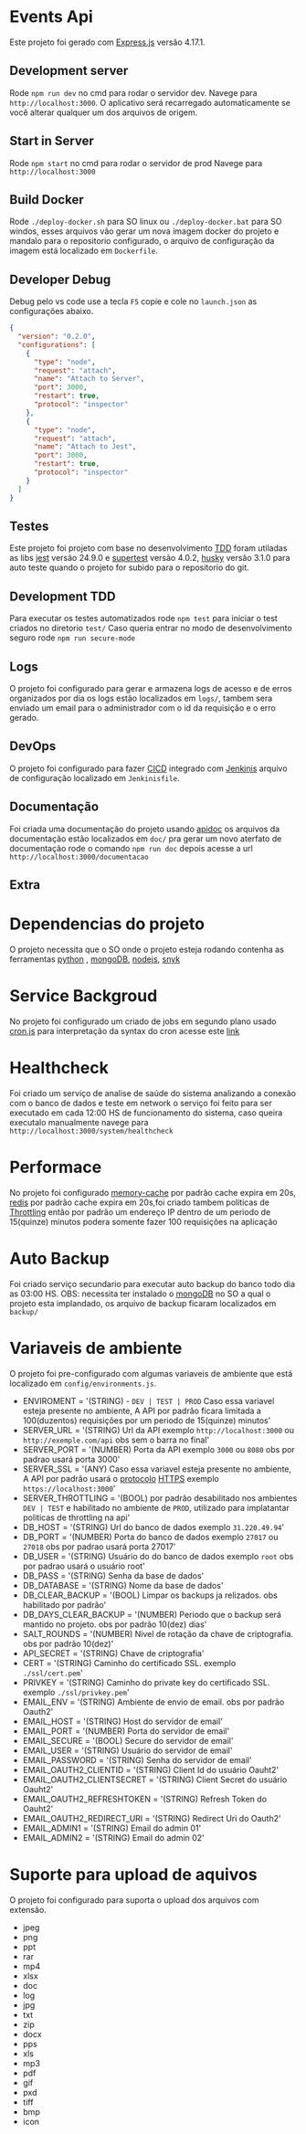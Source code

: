 # Events Api

Este projeto foi gerado com [Express.js](https://expressjs.com/pt-br/) versão 4.17.1.

## Development server

Rode `npm run dev` no cmd para rodar o servidor dev. Navege para `http://localhost:3000`. O aplicativo será recarregado automaticamente se você alterar qualquer um dos arquivos de origem.

## Start in Server

Rode `npm start` no cmd para rodar o servidor de prod Navege para `http://localhost:3000`

## Build Docker

Rode `./deploy-docker.sh` para SO linux ou `./deploy-docker.bat` para SO windos, esses arquivos vão gerar um nova imagem docker do projeto e mandalo para o repositorio configurado,
o arquivo de configuração da imagem está  localizado em `Dockerfile`.

## Developer Debug

Debug pelo vs code use a tecla `F5` copie e cole no `launch.json` as configurações abaixo.
```json
{
  "version": "0.2.0",
  "configurations": [
    {
      "type": "node",
      "request": "attach",
      "name": "Attach to Server",
      "port": 3000,
      "restart": true,
      "protocol": "inspector"
    },
    {
      "type": "node",
      "request": "attach",
      "name": "Attach to Jest",
      "port": 3000,
      "restart": true,
      "protocol": "inspector"
    }
  ]
}
```

## Testes

Este projeto foi projeto com base no desenvolvimento [TDD](https://www.vector.com/int/en/lp/us/test-driven-development/?gclid=Cj0KCQiA_rfvBRCPARIsANlV66Nlrg_ef3hoOGlt4ZVr_Uzm-ZRGHjMYMFNZBa_NpIVgQy2XF9IAJY4aAnN1EALw_wcB) 
foram utiladas as libs [jest](https://jestjs.io/docs/en/getting-started) versão 24.9.0 e 
[supertest](https://www.npmjs.com/package/supertest) versão 4.0.2, [husky](https://www.npmjs.com/package/husky) versão 3.1.0
para auto teste quando o projeto for subido para o repositorio do git.

## Development TDD

Para executar os testes automatizados rode `npm test` para iniciar o test criados no diretorio `test/`
Caso queria entrar no modo de desenvolvimento seguro rode `npm run secure-mode`

## Logs

O projeto foi configurado para gerar e armazena logs de acesso e de erros organizados por dia
os logs estão localizados em `logs/`, tambem sera enviado um email para o administrador com
o id da requisição e o erro gerado.

## DevOps

O projeto foi configurado para fazer [CICD](https://medium.com/@nirespire/what-is-cicd-concepts-in-continuous-integration-and-deployment-4fe3f6625007) integrado com
[Jenkinis](https://www.jenkins.io/) arquivo de configuração localizado em `Jenkinisfile`.

## Documentação

Foi criada uma documentação do projeto usando [apidoc](https://apidocjs.com/#getting-started)
os arquivos da documentação estão localizados em `doc/` pra gerar um novo aterfato de documentação
rode o comando `npm run doc` depois acesse a url `http://localhost:3000/documentacao`

## Extra

# Dependencias do projeto

O projeto necessita que o SO onde o projeto esteja rodando contenha as ferramentas [python](https://www.python.org/)
, [mongoDB](https://www.mongodb.com/download-center/community), [nodejs](https://nodejs.org/en/), [snyk](https://snyk.io/)

# Service Backgroud

No projeto foi configurado um criado de jobs em segundo plano usado [cron.js](https://www.npmjs.com/package/cron)
para interpretação da syntax do cron acesse este [link](https://cronjob.xyz/)

# Healthcheck

Foi criado um serviço de analise de saúde do sistema analizando a conexão com o banco de dados e teste em network
o serviço foi feito para ser executado em cada 12:00 HS de funcionamento do sistema, caso queira executalo manualmente
navege para `http://localhost:3000/system/healthcheck`

# Performace

No projeto foi configurado [memory-cache](https://www.npmjs.com/package/memory-cache) por padrão cache expira em 20s, [redis](https://redis.io/) por padrão cache expira em 20s,foi criado tambem
politicas de [Throttling](https://www.progress.com/blogs/how-to-rate-limit-an-api-query-throttling-made-easy) então por padrão um endereço IP 
dentro de um periodo de 15(quinze) minutos podera somente fazer 100 requisições na aplicação

# Auto Backup

Foi criado serviço secundario para executar auto backup do banco todo dia as 03:00 HS. 
OBS: necessita ter instalado o [mongoDB](https://www.mongodb.com/download-center/community) no SO 
a qual o projeto esta implandado, os arquivo de backup ficaram localizados em `backup/`

# Variaveis de ambiente

O projeto foi pre-configurado com algumas variaveis de ambiente que está localizado em `config/environments.js`.

- ENVIROMENT = '(STRING) - `DEV | TEST | PROD` Caso essa variavel esteja presente no ambiente, A API por padrão ficara limitada a 100(duzentos) requisições por um periodo de 15(quinze) minutos'
- SERVER_URL = '(STRING) Url da API exemplo `http://localhost:3000` ou `http://exemple.com/api` obs sem o barra no final'
- SERVER_PORT = '(NUMBER) Porta da API exemplo `3000` ou `8080` obs por padrao usará porta 3000'
- SERVER_SSL = '(ANY) Caso essa variavel esteja presente no ambiente, A API por padrão usará o [protocolo](https://www.opservices.com.br/protocolos-de-rede/) [HTTPS](https://www.secnet.com.br/clientes/knowledgebase/47/O-que-e-HTTPS.html) exemplo `https://localhost:3000`'
- SERVER_THROTTLING = '(BOOL) por padrão desabilitado nos ambientes `DEV | TEST` e habilitado no ambiente de `PROD`, utilizado para implatantar politicas de throttling na api'
- DB_HOST = '(STRING) Url do banco de dados exemplo `31.220.49.94`'
- DB_PORT = '(NUMBER) Porta do banco de dados exemplo `27017` ou `27018` obs por padrao usará porta 27017'
- DB_USER = '(STRING) Usuário do do banco de dados exemplo `root` obs por padrao usará o usuário root'
- DB_PASS = '(STRING) Senha da base de dados'
- DB_DATABASE = '(STRING) Nome da base de dados'
- DB_CLEAR_BACKUP = '(BOOL) Limpar os backups ja relizados. obs habilitado por padrão'
- DB_DAYS_CLEAR_BACKUP = '(NUMBER) Periodo que o backup será mantido no projeto. obs  por padrão 10(dez) dias'
- SALT_ROUNDS = '(NUMBER) Nivel de rotação da chave de criptografia. obs por padrão 10(dez)'
- API_SECRET = '(STRING) Chave de criptografia'
- CERT = '(STRING) Caminho do certificado SSL. exemplo `./ssl/cert.pem`'
- PRIVKEY  = '(STRING) Caminho do private key do certificado SSL. exemplo `./ssl/privkey.pem`'
- EMAIL_ENV = '(STRING) Ambiente de envio de email. obs por padrão Oauth2'
- EMAIL_HOST = '(STRING) Host do servidor de email'
- EMAIL_PORT = '(NUMBER) Porta do servidor de email'
- EMAIL_SECURE = '(BOOL) Secure do servidor de email'
- EMAIL_USER = '(STRING) Usuário do servidor de email'
- EMAIL_PASSWORD = '(STRING) Senha do servidor de email'
- EMAIL_OAUTH2_CLIENTID = '(STRING) Client Id do usuário Oauht2'
- EMAIL_OAUTH2_CLIENTSECRET = '(STRING) Client Secret do usuário Oauht2'
- EMAIL_OAUTH2_REFRESHTOKEN = '(STRING) Refresh Token do Oauht2'
- EMAIL_OAUTH2_REDIRECT_URI = '(STRING) Redirect Uri do Oauth2'
- EMAIL_ADMIN1 = '(STRING) Email do admin 01'
- EMAIL_ADMIN2 = '(STRING) Email do admin 02'

# Suporte para upload de aquivos

O projeto foi configurado para suporta o upload dos arquivos com extensão.

- jpeg
- png
- ppt
- rar
- mp4
- xlsx
- doc
- log
- jpg
- txt
- zip
- docx
- pps
- xls
- mp3
- pdf
- gif
- pxd
- tiff
- bmp
- icon